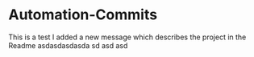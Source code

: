 # Automation-Commits

This is a test
I added a new message which describes the project in the Readme
asdasdasdasda
sd
asd
asd
